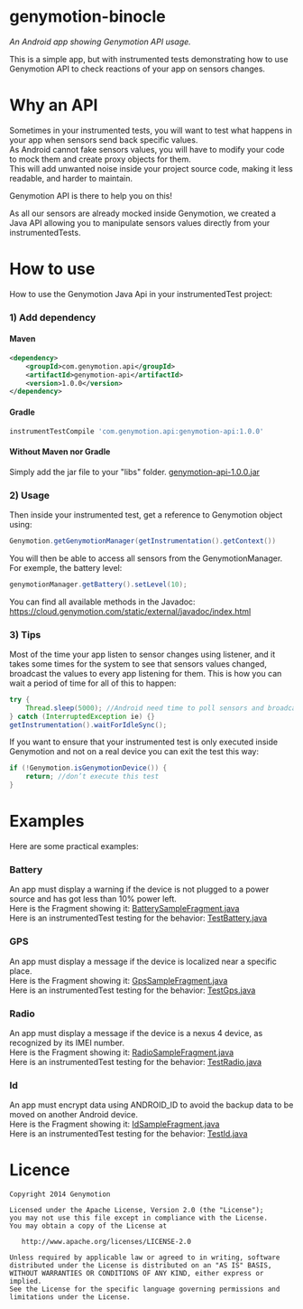 genymotion-binocle
==================

*An Android app showing Genymotion API usage.*

This is a simple app, but with instrumented tests demonstrating how to use Genymotion API to check reactions of your app on sensors changes.

# Why an API
Sometimes in your instrumented tests, you will want to test what happens in your app when sensors send back specific values.  
As Android cannot fake sensors values, you will have to modify your code to mock them and create proxy objects for them.  
This will add unwanted noise inside your project source code, making it less readable, and harder to maintain.  

Genymotion API is there to help you on this!

As all our sensors are already mocked inside Genymotion, we created a Java API allowing you to manipulate sensors values directly from your instrumentedTests.

# How to use
How to use the Genymotion Java Api in your instrumentedTest project:
### 1) Add dependency
#### Maven
```xml
<dependency>
    <groupId>com.genymotion.api</groupId>
    <artifactId>genymotion-api</artifactId>
    <version>1.0.0</version>
</dependency>
```
#### Gradle
```bash
instrumentTestCompile 'com.genymotion.api:genymotion-api:1.0.0'
```
#### Without Maven nor Gradle
Simply add the jar file to your "libs" folder.
[genymotion-api-1.0.0.jar](http://www.genymotion.com/download/com.genymotion.api/genymotion-api/1.0.0/genymotion-api-1.0.0.jar)

### 2) Usage
Then inside your instrumented test, get a reference to Genymotion object using:
```java
Genymotion.getGenymotionManager(getInstrumentation().getContext())
```
You will then be able to access all sensors from the GenymotionManager. For exemple, the battery level:
```java
genymotionManager.getBattery().setLevel(10);
```
You can find all available methods in the Javadoc:
https://cloud.genymotion.com/static/external/javadoc/index.html

### 3) Tips
Most of the time your app listen to sensor changes using listener, and it takes some times for the system to see that sensors values changed, broadcast the values to every app listening for them. This is how you can wait a period of time for all of this to happen:
```java
try {
    Thread.sleep(5000); //Android need time to poll sensors and broadcast event.
} catch (InterruptedException ie) {}
getInstrumentation().waitForIdleSync();
```
If you want to ensure that your instrumented test is only executed inside Genymotion and not on a real device you can exit the test this way:
```java
if (!Genymotion.isGenymotionDevice()) {
    return; //don’t execute this test
}
```

# Examples
Here are some practical examples:

### Battery
An app must display a warning if the device is not plugged to a power source and has got less than 10% power left.  
Here is the Fragment showing it: [BatterySampleFragment.java](https://github.com/Genymobile/genymotion-binocle/blob/master/binocle/src/main/java/com/genymotion/binocle/BatterySampleFragment.java)  
Here is an instrumentedTest testing for the behavior: [TestBattery.java](https://github.com/Genymobile/genymotion-binocle/blob/master/binocle/src/instrumentTest/java/com/genymotion/binocle/test/TestBattery.java)

### GPS
An app must display a message if the device is localized near a specific place.  
Here is the Fragment showing it: [GpsSampleFragment.java](https://github.com/Genymobile/genymotion-binocle/blob/master/binocle/src/main/java/com/genymotion/binocle/GpsSampleFragment.java)  
Here is an instrumentedTest testing for the behavior:  [TestGps.java](https://github.com/Genymobile/genymotion-binocle/blob/master/binocle/src/instrumentTest/java/com/genymotion/binocle/test/TestGps.java)

### Radio
An app must display a message if the device is a nexus 4 device, as recognized by its IMEI number.  
Here is the Fragment showing it: [RadioSampleFragment.java](https://github.com/Genymobile/genymotion-binocle/blob/master/binocle/src/main/java/com/genymotion/binocle/RadioSampleFragment.java)  
Here is an instrumentedTest testing for the behavior:  [TestRadio.java](https://github.com/Genymobile/genymotion-binocle/blob/master/binocle/src/instrumentTest/java/com/genymotion/binocle/test/TestRadio.java)

### Id
An app must encrypt data using ANDROID_ID to avoid the backup data to be moved on another Android device.  
Here is the Fragment showing it: [IdSampleFragment.java](https://github.com/Genymobile/genymotion-binocle/blob/master/binocle/src/main/java/com/genymotion/binocle/IdSampleFragment.java)  
Here is an instrumentedTest testing for the behavior:  [TestId.java](https://github.com/Genymobile/genymotion-binocle/blob/master/binocle/src/instrumentTest/java/com/genymotion/binocle/test/TestId.java)


# Licence
```
Copyright 2014 Genymotion

Licensed under the Apache License, Version 2.0 (the "License");
you may not use this file except in compliance with the License.
You may obtain a copy of the License at

   http://www.apache.org/licenses/LICENSE-2.0

Unless required by applicable law or agreed to in writing, software
distributed under the License is distributed on an "AS IS" BASIS,
WITHOUT WARRANTIES OR CONDITIONS OF ANY KIND, either express or implied.
See the License for the specific language governing permissions and
limitations under the License.
```
